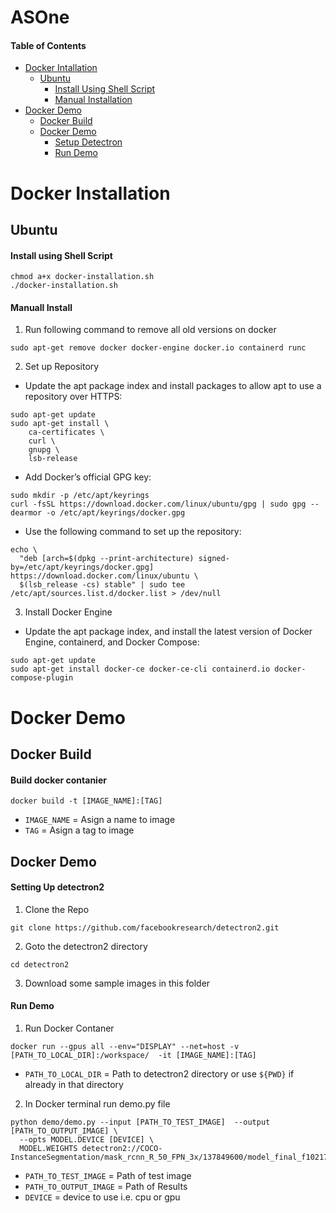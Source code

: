 # ASOne

#### Table of Contents  
- [Docker Intallation](#docker-installation)
  - [Ubuntu](#ubuntu)
    - [Install Using Shell Script](#install-using-shell-script)
    - [Manual Installation](#manuall-install)
- [Docker Demo](#docker-demo)
  - [Docker Build](#docker-build)
  - [Docker Demo](#docker-demo-1)
    - [Setup Detectron](#setup-detectron)
    - [Run Demo](#run-demo)

# Docker Installation
## Ubuntu

#### Install using Shell Script

```
chmod a+x docker-installation.sh
./docker-installation.sh 
```

#### Manuall Install
1. Run following command to remove all old versions on docker

```
sudo apt-get remove docker docker-engine docker.io containerd runc
```

2. Set up Repository

  - Update the apt package index and install packages to allow apt to use a repository over HTTPS:

```
sudo apt-get update
sudo apt-get install \
    ca-certificates \
    curl \
    gnupg \
    lsb-release
```
  - Add Docker’s official GPG key:

```
sudo mkdir -p /etc/apt/keyrings
curl -fsSL https://download.docker.com/linux/ubuntu/gpg | sudo gpg --dearmor -o /etc/apt/keyrings/docker.gpg
```

  - Use the following command to set up the repository:

```
echo \
  "deb [arch=$(dpkg --print-architecture) signed-by=/etc/apt/keyrings/docker.gpg] https://download.docker.com/linux/ubuntu \
  $(lsb_release -cs) stable" | sudo tee /etc/apt/sources.list.d/docker.list > /dev/null
```
3. Install Docker Engine

  - Update the apt package index, and install the latest version of Docker Engine, containerd, and Docker Compose:

```
sudo apt-get update
sudo apt-get install docker-ce docker-ce-cli containerd.io docker-compose-plugin
```




# Docker Demo

## Docker Build

#### Build docker contanier

```
docker build -t [IMAGE_NAME]:[TAG]
```

  - `IMAGE_NAME` = Asign a name to image
  - `TAG` = Asign a tag to image

## Docker Demo

#### Setting Up detectron2

1. Clone the Repo
```
git clone https://github.com/facebookresearch/detectron2.git
```
2. Goto the detectron2 directory
```
cd detectron2
```
3. Download some sample images in this folder


#### Run Demo

1. Run Docker Contaner

```
docker run --gpus all --env="DISPLAY" --net=host -v [PATH_TO_LOCAL_DIR]:/workspace/  -it [IMAGE_NAME]:[TAG]
```
  - `PATH_TO_LOCAL_DIR` = Path to detectron2 directory or use `${PWD}` if already in that directory

2. In Docker terminal run demo.py file

```
python demo/demo.py --input [PATH_TO_TEST_IMAGE]  --output [PATH_TO_OUTPUT_IMAGE] \
  --opts MODEL.DEVICE [DEVICE] \ 
  MODEL.WEIGHTS detectron2://COCO-InstanceSegmentation/mask_rcnn_R_50_FPN_3x/137849600/model_final_f10217.pkl
```

- `PATH_TO_TEST_IMAGE` = Path of test image
- `PATH_TO_OUTPUT_IMAGE` = Path of Results
- `DEVICE` = device to use i.e. cpu or gpu
